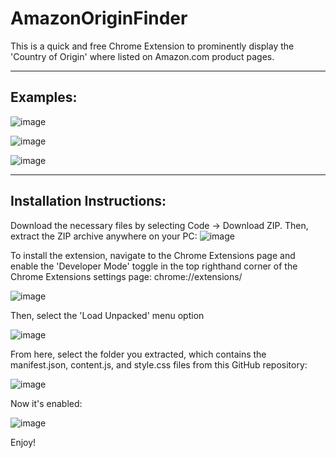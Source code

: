 # AmazonOriginFinder
This is a quick and free Chrome Extension to prominently display the 'Country of Origin' where listed on Amazon.com product pages. 
______________________________________________________________________________________________________________
## Examples:

![image](https://github.com/user-attachments/assets/c2d6c3b9-5d8a-415d-bbcd-a2e0dad4c384)

![image](https://github.com/user-attachments/assets/5381cfce-dc24-4ddc-b980-b1c2cc14b461)

![image](https://github.com/user-attachments/assets/cd94a210-de78-4943-b341-ded676d8c121)


______________________________________________________________________________________________________________
## Installation Instructions:

Download the necessary files by selecting Code -> Download ZIP. Then, extract the ZIP archive anywhere on your PC:
![image](https://github.com/user-attachments/assets/2d2997f3-55dd-4137-94c6-9912e472aa99)


To install the extension, navigate to the Chrome Extensions page and enable the 'Developer Mode' toggle in the top righthand corner of the Chrome Extensions settings page: 
chrome://extensions/ 

![image](https://github.com/user-attachments/assets/9f8fc896-e62a-4103-99fe-2fbf666151b8)


Then, select the 'Load Unpacked' menu option

![image](https://github.com/user-attachments/assets/479d508a-7cba-454f-bc8f-cde263f705dc)

From here, select the folder you extracted, which contains the manifest.json, content.js, and style.css files from this GitHub repository:

![image](https://github.com/user-attachments/assets/2a6901e5-1e91-40ba-9241-6fe406b583fc)


Now it's enabled:

![image](https://github.com/user-attachments/assets/70a1e078-e3f4-4c72-aa35-018674570ca5)


Enjoy!
